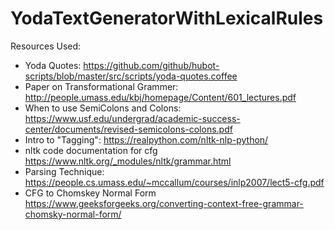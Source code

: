 # YodaTextGeneratorWithLexicalRules

Resources Used:
- Yoda Quotes: https://github.com/github/hubot-scripts/blob/master/src/scripts/yoda-quotes.coffee
- Paper on Transformational Grammer: http://people.umass.edu/kbj/homepage/Content/601_lectures.pdf
- When to use SemiColons and Colons: https://www.usf.edu/undergrad/academic-success-center/documents/revised-semicolons-colons.pdf
- Intro to "Tagging": https://realpython.com/nltk-nlp-python/
- nltk code documentation for cfg https://www.nltk.org/_modules/nltk/grammar.html
- Parsing Technique: https://people.cs.umass.edu/~mccallum/courses/inlp2007/lect5-cfg.pdf
- CFG to Chomskey Normal Form https://www.geeksforgeeks.org/converting-context-free-grammar-chomsky-normal-form/